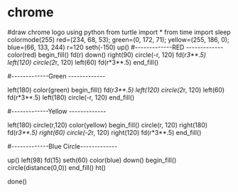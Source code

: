 # chrome
#draw chrome logo using python
from turtle import * 
from time import sleep
colormode(255) 
red=(234, 68, 53); green=(0, 172, 71); yellow=(255, 186, 0); 
blue=(66, 133, 244)
r=120 
seth(-150) 
up() 
#-------------RED -------------
color(red) 
begin_fill() 
fd(r) 
down() 
right(90) 
circle(-r, 120) 
fd(r*3**.5) 
left(120) 
circle(2*r, 120) 
left(60) 
fd(r*3**.5)
end_fill()

#-------------Green -------------

left(180) 
color(green) 
begin_fill()
fd(r*3**.5)
left(120) 
circle(2*r, 120) 
left(60) 
fd(r*3**.5)
left(180) 
circle(-r, 120) 
end_fill() 

#-------------Yellow -------------

left(180) 
circle(r,120)
color(yellow) 
begin_fill()
circle(r, 120)
right(180) 
fd(r*3**.5)
right(60) 
circle(-2*r, 120) 
right(120) 
fd(r*3**.5)
end_fill()

#-------------Blue Circle-------------

up() 
left(98) 
fd(15) 
seth(60) 
color(blue) 
down() 
begin_fill()
circle(distance(0,0)) 
end_fill() 
ht() 

done()
